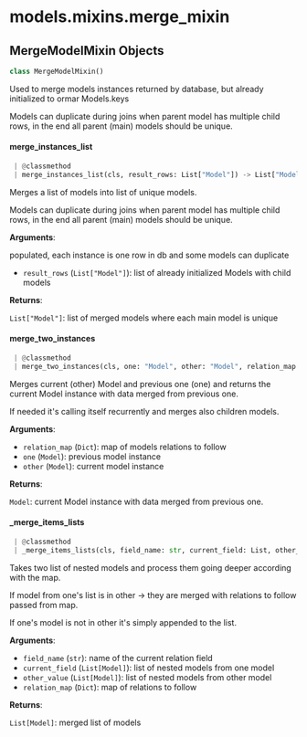 <a name="models.mixins.merge_mixin"></a>
# models.mixins.merge\_mixin

<a name="models.mixins.merge_mixin.MergeModelMixin"></a>
## MergeModelMixin Objects

```python
class MergeModelMixin()
```

Used to merge models instances returned by database,
but already initialized to ormar Models.keys

Models can duplicate during joins when parent model has multiple child rows,
in the end all parent (main) models should be unique.

<a name="models.mixins.merge_mixin.MergeModelMixin.merge_instances_list"></a>
#### merge\_instances\_list

```python
 | @classmethod
 | merge_instances_list(cls, result_rows: List["Model"]) -> List["Model"]
```

Merges a list of models into list of unique models.

Models can duplicate during joins when parent model has multiple child rows,
in the end all parent (main) models should be unique.

**Arguments**:

populated, each instance is one row in db and some models can duplicate
- `result_rows` (`List["Model"]`): list of already initialized Models with child models

**Returns**:

`List["Model"]`: list of merged models where each main model is unique

<a name="models.mixins.merge_mixin.MergeModelMixin.merge_two_instances"></a>
#### merge\_two\_instances

```python
 | @classmethod
 | merge_two_instances(cls, one: "Model", other: "Model", relation_map: Dict = None) -> "Model"
```

Merges current (other) Model and previous one (one) and returns the current
Model instance with data merged from previous one.

If needed it's calling itself recurrently and merges also children models.

**Arguments**:

- `relation_map` (`Dict`): map of models relations to follow
- `one` (`Model`): previous model instance
- `other` (`Model`): current model instance

**Returns**:

`Model`: current Model instance with data merged from previous one.

<a name="models.mixins.merge_mixin.MergeModelMixin._merge_items_lists"></a>
#### \_merge\_items\_lists

```python
 | @classmethod
 | _merge_items_lists(cls, field_name: str, current_field: List, other_value: List, relation_map: Optional[Dict]) -> List
```

Takes two list of nested models and process them going deeper
according with the map.

If model from one's list is in other -> they are merged with relations
to follow passed from map.

If one's model is not in other it's simply appended to the list.

**Arguments**:

- `field_name` (`str`): name of the current relation field
- `current_field` (`List[Model]`): list of nested models from one model
- `other_value` (`List[Model]`): list of nested models from other model
- `relation_map` (`Dict`): map of relations to follow

**Returns**:

`List[Model]`: merged list of models

